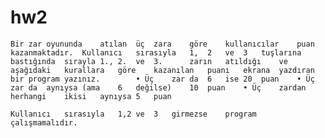# hw2
	Bir	zar	oyununda	atılan	üç	zara	göre	kullanıcılar	puan	kazanmaktadır.	Kullanıcı	sırasıyla	1,	2	ve	3	tuşlarına	bastığında	sırayla	1.,	2.	ve	3.		zarın	atıldığı	ve	aşağıdaki	kurallara	göre	kazanılan	puanı	ekrana	yazdıran	bir	program	yazınız.		• Üç	zar	da	6	ise	20	puan	• Üç	zar	da	aynıysa	(ama	6	değilse)	10	puan	• Üç	zardan	herhangi	ikisi	aynıysa	5	puan	
	
	Kullanıcı	sırasıyla	1,2	ve	3	girmezse	program	çalışmamalıdır.	
	
